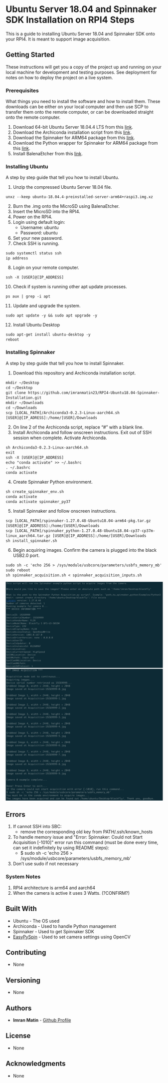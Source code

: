 # Ubuntu Server 18.04 and Spinnaker SDK Installation on RPI4 Steps

This is a guide to installing Ubuntu Server 18.04 and Spinnaker SDK onto your RPI4. It is meant to support
image acquisition.

## Getting Started

These instructions will get you a copy of the project up and running on your local machine for development and testing purposes. See deployment for notes on how to deploy the project on a live system.

### Prerequisites

What things you need to install the software and how to install them. These downloads can be either on your local computer
and then use SCP to transfer them onto the remote computer, or can be downloaded straight onto the remote computer.

1. Download 64-bit Ubuntu Server 18.04.4 LTS from this [link](https://ubuntu.com/download/raspberry-pi/thank-you?version=18.04.4&architecture=arm64+raspi3).
2. Download the Archiconda installation script from this [link](https://github.com/Archiconda/build-tools/releases).
3. Download the Spinnaker for ARM64 package from this [link](https://flir.app.boxcn.net/v/SpinnakerSDK/file/546291925389).
4. Download the Python wrapper for Spinnaker for ARM64 package from this [link](https://flir.app.boxcn.net/v/SpinnakerSDK/file/546280393001).
5. Install BalenaEtcher from this [link](https://www.balena.io/etcher/).


### Installing Ubuntu

A step by step guide that tell you how to install Ubuntu.

1. Unzip the compressed Ubuntu Server 18.04 file.
```
unxz --keep ubuntu-18.04.4-preinstalled-server-arm64+raspi3.img.xz
```
2. Burn the .img onto the MicroSD using BalenaEtcher.
3. Insert the MicroSD into the RPI4.
4. Power on the RPI4.
5. Login using default login:
    - Username: ubuntu
    - Password: ubuntu
6. Set your new password.
7. Check SSH is running.
```
sudo systemctl status ssh
ip address
```
8. Login on your remote computer.
```
ssh -X [USER]@[IP_ADDRESS]
```
10. Check if system is running other apt update processes.
```
ps aux | grep -i apt
```
11. Update and upgrade the system.
```
sudo apt update -y && sudo apt upgrade -y
```
12. Install Ubuntu Desktop
```
sudo apt-get install ubuntu-desktop -y
reboot
```


### Installing Spinnaker

A step by step guide that tell you how to install Spinnaker.

1. Download this repository and Archiconda installation script.
```
mkdir ~/Desktop
cd ~/Desktop
git clone https://github.com/imranmatin23/RPI4-Ubuntu18.04-Spinnaker-Installation.git
mkdir ~/Downloads
cd ~/Downloads
scp [LOCAL_PATH]/Archiconda3-0.2.3-Linux-aarch64.sh [USER]@[IP_ADRESS]:/home/[USER]/Downloads 
```
2. On line 2 of the Archiconda script, replace “#” with a blank line.
3. Install Archiconda and follow onscreen instructions. Exit out of SSH session when complete. Activate Archiconda.
```
sh Archiconda3-0.2.3-Linux-aarch64.sh
exit
ssh -X [USER]@[IP_ADDRESS]
echo "conda activate" >> ~/.bashrc
. ~/.bashrc
conda activate
```
4. Create Spinnaker Python environment.
```
sh create_spinnaker_env.sh
conda activate
conda activate spinnaker_py37
```
5. Install Spinnaker and follow onscreen instructions.
```
scp [LOCAL_PATH]/spinnaker-1.27.0.48-Ubuntu18.04-arm64-pkg.tar.gz [USER]@[IP_ADDRESS]:/home/[USER]/Downloads
scp [LOCAL_PATH]/spinnaker_python-1.27.0.48-Ubuntu18.04-cp37-cp37m-linux_aarch64.tar.gz [USER]@[IP_ADDRESS]:/home/[USER]/Downloads
sh install_spinnaker.sh
```
6. Begin acquiring images. Confirm the camera is plugged into the black USB2.0 port.
```
sudo sh -c 'echo 256 > /sys/module/usbcore/parameters/usbfs_memory_mb'
sudo reboot
sh spinnaker_acquisition.sh < spinnaker_acquisition_inputs.sh
```

![Example Camera Acquisition Output 1](images/example_acquisition1.png)
![Example Camera Acquisition Output 2](images/example_acquisition2.png)

## Errors

1. If cannot SSH into SBC:
    - remove the corresponding old key from PATH/.ssh/known_hosts
2. To handle memory issue and "Error: Spinnaker: Could not Start Acquisition [-1010]" error run this command (must be done every time, can set it indefinitely by using README steps):
    - $ sudo sh -c 'echo 256 > /sys/module/usbcore/parameters/usbfs_memory_mb'
3. Don’t use sudo if not necessary

### System Notes

1. RPI4 architecture is arm64 and aarch64
2. When the camera is active it uses 3 Watts. (?CONFIRM?)

## Built With

* Ubuntu - The OS used
* Archiconda - Used to handle Python management
* Spinnaker - Used to get Spinnaker SDK
* [EasyPySpin](https://github.com/elerac/EasyPySpin) - Used to set camera settings using OpenCV

## Contributing

* None

## Versioning

* None

## Authors

* **Imran Matin** - [Github Profile](https://github.com/imranmatin23)

## License

* None

## Acknowledgments

* None

